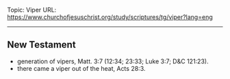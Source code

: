 Topic: Viper
URL: https://www.churchofjesuschrist.org/study/scriptures/tg/viper?lang=eng

---

## New Testament

- generation of vipers, Matt. 3:7 (12:34; 23:33; Luke 3:7; D&C 121:23).
- there came a viper out of the heat, Acts 28:3.

